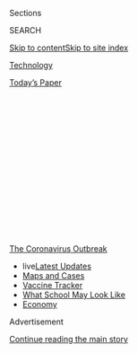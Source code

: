<div id="app">

<div>

<div>

<div>

<div class="NYTAppHideMasthead css-1q2w90k e1suatyy0">

<div class="section css-ui9rw0 e1suatyy2">

<div class="css-eph4ug er09x8g0">

<div class="css-6n7j50">

</div>

<span class="css-1dv1kvn">Sections</span>

<div class="css-10488qs">

<span class="css-1dv1kvn">SEARCH</span>

</div>

[Skip to content](#site-content)[Skip to site
index](#site-index)

</div>

<div id="masthead-section-label" class="css-1wr3we4 eaxe0e00">

[Technology](https://www.nytimes3xbfgragh.onion/section/technology)

</div>

<div class="css-10698na e1huz5gh0">

</div>

</div>

<div id="masthead-bar-one" class="section hasLinks css-15hmgas e1csuq9d3">

<div class="css-uqyvli e1csuq9d0">

</div>

<div class="css-1uqjmks e1csuq9d1">

</div>

<div class="css-9e9ivx">

[](https://myaccount.nytimes3xbfgragh.onion/auth/login?response_type=cookie&client_id=vi)

</div>

<div class="css-1bvtpon e1csuq9d2">

[Today’s
Paper](https://www.nytimes3xbfgragh.onion/section/todayspaper)

</div>

</div>

</div>

</div>

<div data-aria-hidden="false">

<div id="site-content" data-role="main">

<div>

<div class="css-1aor85t" style="opacity:0.000000001;z-index:-1;visibility:hidden">

<div class="css-1hqnpie">

<div class="css-epjblv">

<span class="css-17xtcya">[Technology](/section/technology)</span><span class="css-x15j1o">|</span><span class="css-fwqvlz">How
the ‘Plandemic’ Movie and Its Falsehoods Spread Widely
Online</span>

</div>

<div class="css-k008qs">

<div class="css-1iwv8en">

<span class="css-18z7m18"></span>

<div>

</div>

</div>

<span class="css-1n6z4y">https://nyti.ms/2zVppXa</span>

<div class="css-1705lsu">

<div class="css-4xjgmj">

<div class="css-4skfbu" data-role="toolbar" data-aria-label="Social Media Share buttons, Save button, and Comments Panel with current comment count" data-testid="share-tools">

  - 
  - 
  - 
  - 
    
    <div class="css-6n7j50">
    
    </div>

  - 
  - 

</div>

</div>

</div>

</div>

</div>

</div>

<div id="NYT_TOP_BANNER_REGION" class="css-13pd83m">

<div>

<div id="styln-prism-menu-1592847958612" class="section interactive-content interactive-size-medium css-1edisqu">

<div class="css-17ih8de interactive-body">

<div id="scroll-container" class="css-1gj85ro">

[<span class="styln-title-wrap"><span class="css-1pje3qr">The
Coronavirus</span><span class="css-1pje3qr">
Outbreak</span></span>](https://www.nytimes3xbfgragh.onion/news-event/coronavirus?action=click&pgtype=Article&state=default&region=TOP_BANNER&context=storylines_menu)

  - <span class="css-kqxiym" data-emphasize="true">live</span>[Latest
    Updates](https://www.nytimes3xbfgragh.onion/2020/08/01/world/coronavirus-covid-19.html?action=click&pgtype=Article&state=default&region=TOP_BANNER&context=storylines_menu)
  - [Maps and
    Cases](https://www.nytimes3xbfgragh.onion/interactive/2020/us/coronavirus-us-cases.html?action=click&pgtype=Article&state=default&region=TOP_BANNER&context=storylines_menu)
  - [Vaccine
    Tracker](https://www.nytimes3xbfgragh.onion/interactive/2020/science/coronavirus-vaccine-tracker.html?action=click&pgtype=Article&state=default&region=TOP_BANNER&context=storylines_menu)
  - [What School May Look
    Like](https://www.nytimes3xbfgragh.onion/interactive/2020/07/29/us/schools-reopening-coronavirus.html?action=click&pgtype=Article&state=default&region=TOP_BANNER&context=storylines_menu)
  - [Economy](https://www.nytimes3xbfgragh.onion/live/2020/07/31/business/stock-market-today-coronavirus?action=click&pgtype=Article&state=default&region=TOP_BANNER&context=storylines_menu)

</div>

</div>

</div>

</div>

</div>

<div id="top-wrapper" class="css-1sy8kpn">

<div id="top-slug" class="css-l9onyx">

Advertisement

</div>

[Continue reading the main
story](#after-top)

<div class="ad top-wrapper" style="text-align:center;height:100%;display:block;min-height:250px">

<div id="top" class="place-ad" data-position="top" data-size-key="top">

</div>

</div>

<div id="after-top">

</div>

</div>

<div id="sponsor-wrapper" class="css-1hyfx7x">

<div id="sponsor-slug" class="css-19vbshk">

Supported by

</div>

[Continue reading the main
story](#after-sponsor)

<div id="sponsor" class="ad sponsor-wrapper" style="text-align:center;height:100%;display:block">

</div>

<div id="after-sponsor">

</div>

</div>

<div class="section meteredContent css-yw67de" name="articleBody" itemprop="articleBody">

<div class="css-1fanzo5 StoryBodyCompanionColumn">

<div class="css-53u6y8">

<div class="css-1vkm6nb ehdk2mb0">

# How the ‘Plandemic’ Movie and Its Falsehoods Spread Widely Online

</div>

</div>

</div>

<div id="plandemic-cumulative" class="section interactive-content interactive-size-scoop css-bvtwvj" data-id="100000007144757">

<div class="css-17ih8de interactive-body" data-sourceid="100000007144757">

<div id="g-cumulative-interactions-box" class="ai2html">

<div id="g-cumulative-interactions-335" class="g-artboard" style="max-width: 335px;max-height: 440px" data-aspect-ratio="0.761" data-min-width="0" data-max-width="599">

<div style="padding: 0 0 131.3433% 0;">

</div>

![](data:image/gif;base64,R0lGODlhCgAKAIAAAB8fHwAAACH5BAEAAAAALAAAAAAKAAoAAAIIhI+py+0PYysAOw==)

<div id="g-ai0-1" class="g-main g-aiAbs" style="top:-0.2273%;left:0.0001%;width:101.194%;">

Interactions on Facebook for popular
videos

</div>

<div id="g-ai0-2" class="g-main g-aiAbs g-aiPointText" style="top:7.779%;margin-top:-7.2px;left:0%;width:139px;">

2.5 million
interactions

</div>

<div id="g-ai0-3" class="g-main g-aiAbs g-aiPointText" style="top:13.5752%;margin-top:-8.7px;left:68.0158%;width:98px;">

“Plandemic”

</div>

<div id="g-ai0-4" class="g-main g-aiAbs g-aiPointText" style="top:24.1427%;margin-top:-7.2px;left:0%;width:39px;">

2.0

</div>

<div id="g-ai0-5" class="g-main g-aiAbs g-aiPointText" style="top:40.279%;margin-top:-7.2px;left:0%;width:39px;">

1.5

</div>

<div id="g-ai0-6" class="g-main g-aiAbs g-aiPointText" style="top:50.9468%;margin-top:-17.2px;right:1.1216%;width:138px;">

Pentagon

“aerial
phenomena”

</div>

<div id="g-ai0-7" class="g-main g-aiAbs g-aiPointText" style="top:56.6427%;margin-top:-7.2px;left:0%;width:39px;">

1.0

</div>

<div id="g-ai0-8" class="g-main g-aiAbs" style="top:66.5909%;left:30.7024%;width:38.209%;">

“The Office”
reunion

</div>

<div id="g-ai0-9" class="g-main g-aiAbs g-aiPointText" style="top:73.0064%;margin-top:-7.2px;left:0%;width:39px;">

0.5

</div>

<div id="g-ai0-10" class="g-main g-aiAbs g-aiPointText" style="top:85.4013%;margin-top:-8.8px;left:39.3591%;width:181px;">

Taylor Swift’s “City of
Lover”

</div>

<div id="g-ai0-11" class="g-main g-aiAbs g-aiPointText" style="top:89.1427%;margin-top:-7.2px;left:0%;width:39px;">

0.0

</div>

<div id="g-ai0-12" class="g-main g-aiAbs g-aiPointText" style="top:95.3246%;margin-top:-14.4px;left:9.8866%;margin-left:-22.5px;width:45px;">

First

post

</div>

<div id="g-ai0-13" class="g-main g-aiAbs g-aiPointText" style="top:95.3246%;margin-top:-14.4px;left:45.7744%;margin-left:-29px;width:58px;">

1
week

after

</div>

<div id="g-ai0-14" class="g-main g-aiAbs g-aiPointText" style="top:95.3246%;margin-top:-14.4px;left:82.4432%;margin-left:-32px;width:64px;">

2
weeks

after

</div>

</div>

<div id="g-cumulative-interactions-600" class="g-artboard" style="width:600px; height:395px;" data-aspect-ratio="1.519" data-min-width="600" data-max-width="719">

<div style="">

</div>

![](data:image/gif;base64,R0lGODlhCgAKAIAAAB8fHwAAACH5BAEAAAAALAAAAAAKAAoAAAIIhI+py+0PYysAOw==)

<div id="g-ai1-1" class="g-main g-aiAbs g-aiPointText" style="top:2.5894%;margin-top:-7.2px;left:0%;width:139px;">

2.5 million
interactions

</div>

<div id="g-ai1-2" class="g-main g-aiAbs g-aiPointText" style="top:9.299%;margin-top:-8.7px;left:57.1422%;width:98px;">

“Plandemic”

</div>

<div id="g-ai1-3" class="g-main g-aiAbs g-aiPointText" style="top:20.8172%;margin-top:-7.2px;left:0%;width:39px;">

2.0

</div>

<div id="g-ai1-4" class="g-main g-aiAbs" style="top:25.8228%;left:52.1664%;width:38.3333%;">

Total interactions on Facebook for recent popular
videos

</div>

<div id="g-ai1-5" class="g-main g-aiAbs g-aiPointText" style="top:39.045%;margin-top:-7.2px;left:0%;width:39px;">

1.5

</div>

<div id="g-ai1-6" class="g-main g-aiAbs g-aiPointText" style="top:57.2729%;margin-top:-7.2px;left:0%;width:39px;">

1.0

</div>

<div id="g-ai1-7" class="g-main g-aiAbs g-aiPointText" style="top:61.9154%;margin-top:-25.6px;left:87.2502%;width:97px;">

Pentagon

“aerial

phenomena”

</div>

<div id="g-ai1-8" class="g-main g-aiAbs g-aiPointText" style="top:71.08%;margin-top:-8.8px;left:23.4755%;width:139px;">

“The Office”
reunion

</div>

<div id="g-ai1-9" class="g-main g-aiAbs g-aiPointText" style="top:75.5008%;margin-top:-7.2px;left:0%;width:39px;">

0.5

</div>

<div id="g-ai1-10" class="g-main g-aiAbs g-aiPointText" style="top:89.3078%;margin-top:-8.8px;right:42.1778%;width:181px;">

Taylor Swift’s “City of
Lover”

</div>

<div id="g-ai1-11" class="g-main g-aiAbs g-aiPointText" style="top:93.4754%;margin-top:-7.2px;left:0%;width:39px;">

0.0

</div>

<div id="g-ai1-12" class="g-main g-aiAbs g-aiPointText" style="top:97.5261%;margin-top:-7.2px;left:6.648%;width:69px;">

First
post

</div>

<div id="g-ai1-13" class="g-main g-aiAbs g-aiPointText" style="top:97.5261%;margin-top:-7.2px;left:39.5481%;width:88px;">

1 week
after

</div>

<div id="g-ai1-14" class="g-main g-aiAbs g-aiPointText" style="top:97.5261%;margin-top:-7.2px;left:72.4481%;width:90px;">

2 weeks
after

</div>

</div>

<div id="g-cumulative-interactions-720" class="g-artboard" style="width:720px; height:468px;" data-aspect-ratio="1.538" data-min-width="720">

<div style="">

</div>

![](data:image/gif;base64,R0lGODlhCgAKAIAAAB8fHwAAACH5BAEAAAAALAAAAAAKAAoAAAIIhI+py+0PYysAOw==)

<div id="g-ai2-1" class="g-main g-aiAbs g-aiPointText" style="top:1.9758%;margin-top:-8.2px;left:0%;width:148px;">

2.5 million
interactions

</div>

<div id="g-ai2-2" class="g-main g-aiAbs g-aiPointText" style="top:8.5999%;margin-top:-9.2px;left:57.4296%;width:104px;">

“Plandemic”

</div>

<div id="g-ai2-3" class="g-main g-aiAbs g-aiPointText" style="top:20.5656%;margin-top:-8.2px;left:0%;width:41px;">

2.0

</div>

<div id="g-ai2-4" class="g-main g-aiAbs" style="top:25.4274%;left:56.0729%;width:33.8889%;">

Total interactions on Facebook for recent popular
videos

</div>

<div id="g-ai2-5" class="g-main g-aiAbs g-aiPointText" style="top:38.728%;margin-top:-8.2px;left:0%;width:41px;">

1.5

</div>

<div id="g-ai2-6" class="g-main g-aiAbs g-aiPointText" style="top:56.8904%;margin-top:-8.2px;left:0%;width:41px;">

1.0

</div>

<div id="g-ai2-7" class="g-main g-aiAbs g-aiPointText" style="top:61.3857%;margin-top:-27.3px;left:87.2358%;width:102px;">

Pentagon

“aerial

phenomena”

</div>

<div id="g-ai2-8" class="g-main g-aiAbs g-aiPointText" style="top:71.2147%;margin-top:-9.3px;left:24.2066%;width:147px;">

“The Office”
reunion

</div>

<div id="g-ai2-9" class="g-main g-aiAbs g-aiPointText" style="top:75.4801%;margin-top:-8.2px;left:0%;width:41px;">

0.5

</div>

<div id="g-ai2-10" class="g-main g-aiAbs g-aiPointText" style="top:89.5908%;margin-top:-9.3px;left:31.1809%;width:193px;">

Taylor Swift’s “City of
Lover”

</div>

<div id="g-ai2-11" class="g-main g-aiAbs g-aiPointText" style="top:93.8562%;margin-top:-8.2px;left:0%;width:41px;">

0.0

</div>

<div id="g-ai2-12" class="g-main g-aiAbs g-aiPointText" style="top:97.916%;margin-top:-8.2px;left:6.7816%;width:73px;">

First
post

</div>

<div id="g-ai2-13" class="g-main g-aiAbs g-aiPointText" style="top:97.916%;margin-top:-8.2px;left:39.6554%;width:93px;">

1 week
after

</div>

<div id="g-ai2-14" class="g-main g-aiAbs g-aiPointText" style="top:97.916%;margin-top:-8.2px;left:72.5292%;width:96px;">

2 weeks after

</div>

</div>

</div>

</div>

Interactions include reactions, likes, shares and comments. Posts for
each video are counted from the first one that contained the video
through May 15 on public groups and pages on Facebook.

Source: CrowdTangle

By The New York Times

</div>

<div class="css-1fanzo5 StoryBodyCompanionColumn">

<div class="css-53u6y8">

Conspiracy theories about the pandemic have gained more traction than
mainstream online events. Here’s how.

<div class="css-1wlr991">

<div class="css-18e8msd">

<div class="css-1lhhykl epjyd6m0">

<div class="css-1baulvz">

By [<span class="css-1baulvz" itemprop="name">Sheera
Frenkel</span>](https://www.nytimes3xbfgragh.onion/by/sheera-frenkel),
<span class="css-1baulvz" itemprop="name">Ben Decker</span> and
[<span class="css-1baulvz last-byline" itemprop="name">Davey
Alba</span>](https://www.nytimes3xbfgragh.onion/by/davey-alba)

</div>

</div>

</div>

</div>

-----

There have been plenty of jaw-dropping digital moments during [the
coronavirus
pandemic](https://www.nytimes3xbfgragh.onion/news-event/coronavirus?action=click&pgtype=Article&state=default&module=styln-coronavirus&variant=show&region=TOP_BANNER&context=storylines_menu).

There was the time this month when Taylor Swift
[announced](https://variety.com/2020/music/news/taylor-swift-city-lover-concert-paris-abc-special-1234601657/)
she would air her “City of Lover” concert on television. The time that
the cast of “[The
Office”](https://www.youtube.com/watch?v=NDjNX3nEfYo)[**](https://www.youtube.com/watch?v=NDjNX3nEfYo)[reunited](https://www.youtube.com/watch?v=NDjNX3nEfYo)
for an 18-minute-long Zoom wedding. And the time last month that the
Pentagon [posted three
videos](https://www.defense.gov/Newsroom/Releases/Release/Article/2165713/statement-by-the-department-of-defense-on-the-release-of-historical-navy-videos/)
that showed unexplained “aerial phenomena.”

Yet none of those went as viral as a 26-minute video called “Plandemic,”
a slickly produced narration that wrongly claimed a shadowy cabal of
elites was using the virus and a potential vaccine to profit and gain
power. The video featured a [discredited scientist, Judy
Mikovits](https://www.nytimes3xbfgragh.onion/2020/05/09/technology/plandemic-judy-mikovitz-coronavirus-disinformation.html),
who said her research about the harm from vaccines had been buried.

“Plandemic” went online on May 4 when its maker, Mikki Willis, a
little-known film producer, posted it to Facebook, YouTube, Vimeo and a
separate website set up to share the video. For three days, it gathered
steam in Facebook pages dedicated to conspiracy theories and the
anti-vaccine movement, most of which linked to the video hosted on
YouTube. Then it tipped into the mainstream and exploded.

Just over a week after “Plandemic” was released, it had been viewed more
than eight million times on YouTube, Facebook, Twitter and Instagram,
and had generated countless other posts.

</div>

</div>

<div class="css-1fanzo5 StoryBodyCompanionColumn">

<div class="css-53u6y8">

The New York Times focused on the video’s spread on Facebook using data
from CrowdTangle, a tool to analyze interactions across the social
network. (YouTube and Twitter do not make their data as readily
available.) The ascent of “Plandemic” was largely powered by Facebook
groups and pages that shared the YouTube link.

On Facebook, “Plandemic” was liked, commented on or shared nearly 2.5
million times, according to the CrowdTangle data. That far outdid Ms.
Swift’s May 8 announcement about her “City of Lover” concert, which
plateaued at about 110,000 such interactions on Facebook. “The Office”
cast’s Zoom wedding video, which was posted on May 10, reached 618,000
interactions in less than a week. And the Pentagon’s videos, which were
posted on April 27, had one million interactions two weeks after the
first post.

“Plandemic” stormed into people’s Facebook, Twitter and YouTube feeds
even though its claims were widely debunked and the social media
companies vowed to remove the video. Yet it has continued spreading
online, raising questions about how it might damage trust in the medical
community and color people’s views on a coronavirus vaccine.

Mr. Willis, who [has
said](https://www.latimes.com/entertainment-arts/movies/story/2020-05-13/plandemic-coronavirus-documentary-director-mikki-willis-mikovits)
he plans to release a second video, did not respond to a request for
comment.

</div>

</div>

<div class="css-1fanzo5 StoryBodyCompanionColumn">

<div class="css-53u6y8">

Here’s how “Plandemic” went from a niche conspiracy video to a
mainstream phenomenon.

## The QAnon Factor

</div>

</div>

<div class="css-79elbk" data-testid="photoviewer-wrapper">

<div class="css-z3e15g" data-testid="photoviewer-wrapper-hidden">

</div>

<div class="css-1a48zt4 ehw59r15" data-testid="photoviewer-children">

![<span class="css-16f3y1r e13ogyst0" data-aria-hidden="true">Some
“Plandemic” clips have been taken down by Facebook, and these images
may not necessarily reflect how the posts appeared on the social network
when they first went
up.</span>](https://static01.graylady3jvrrxbe.onion/images/2020/05/21/business/21plandemic1/00plandemic1-articleLarge.jpg?quality=75&auto=webp&disable=upscale)

</div>

</div>

<div class="css-1fanzo5 StoryBodyCompanionColumn">

<div class="css-53u6y8">

On the morning of May 5, less than 24 hours after Mr. Willis posted
“Plandemic,” a Facebook group dedicated to QAnon, a right-wing
conspiracy group, posted “Plandemic” to its nearly 25,000 members with
the headline “Exclusive Content, Must
Watch.”

<div id="NYT_MAIN_CONTENT_1_REGION" class="css-9tf9ac">

<div>

<div id="styln-covid-updates-markets" class="section interactive-content interactive-size-medium css-1ftcdic">

<div class="css-17ih8de interactive-body">

<div id="styln-briefing-block">

<div class="briefing-block-header-section">

# [Latest Updates: Economy](https://www.nytimes3xbfgragh.onion/live/2020/07/31/business/stock-market-today-coronavirus?action=click&pgtype=Article&state=default&region=MAIN_CONTENT_1&context=storylines_live_updates)

</div>

<div class="briefing-block-lb-items">

<div class="briefing-block-update-time">

[31h
ago](https://www.nytimes3xbfgragh.onion/live/2020/07/31/business/stock-market-today-coronavirus?action=click&pgtype=Article&state=default&region=MAIN_CONTENT_1&context=storylines_live_updates#kodaks-chief-executive-was-given-stock-options-then-the-share-price-spiked-1000-percent)

</div>

<div>

[Kodak’s chief executive was given stock options. Then the share price
spiked 1,000
percent.](https://www.nytimes3xbfgragh.onion/live/2020/07/31/business/stock-market-today-coronavirus?action=click&pgtype=Article&state=default&region=MAIN_CONTENT_1&context=storylines_live_updates#kodaks-chief-executive-was-given-stock-options-then-the-share-price-spiked-1000-percent)

</div>

<div class="briefing-block-update-time">

[34h
ago](https://www.nytimes3xbfgragh.onion/live/2020/07/31/business/stock-market-today-coronavirus?action=click&pgtype=Article&state=default&region=MAIN_CONTENT_1&context=storylines_live_updates#fitch-ratings-downgrades-its-outlook-on-us-debt)

</div>

<div>

[Fitch Ratings downgrades its outlook on U.S.
debt.](https://www.nytimes3xbfgragh.onion/live/2020/07/31/business/stock-market-today-coronavirus?action=click&pgtype=Article&state=default&region=MAIN_CONTENT_1&context=storylines_live_updates#fitch-ratings-downgrades-its-outlook-on-us-debt)

</div>

<div class="briefing-block-update-time">

[41h
ago](https://www.nytimes3xbfgragh.onion/live/2020/07/31/business/stock-market-today-coronavirus?action=click&pgtype=Article&state=default&region=MAIN_CONTENT_1&context=storylines_live_updates#us-sanctions-more-chinese-officials-over-human-rights-violations-as-tensions-flare)

</div>

<div>

[U.S. sanctions more Chinese officials over human rights violations as
tensions
flare](https://www.nytimes3xbfgragh.onion/live/2020/07/31/business/stock-market-today-coronavirus?action=click&pgtype=Article&state=default&region=MAIN_CONTENT_1&context=storylines_live_updates#us-sanctions-more-chinese-officials-over-human-rights-violations-as-tensions-flare)

</div>

</div>

<div class="briefing-block-footer">

<div class="briefing-block-footer-meta">

[See more
updates](https://www.nytimes3xbfgragh.onion/live/2020/07/31/business/stock-market-today-coronavirus?action=click&pgtype=Article&state=default&region=MAIN_CONTENT_1&context=storylines_live_updates)

</div>

<div class="briefing-block-briefinglinks">

<span>More live coverage:</span>
[Global](https://www.nytimes3xbfgragh.onion/2020/08/01/world/coronavirus-covid-19.html?action=click&pgtype=Article&state=default&region=MAIN_CONTENT_1&context=storylines_live_updates)

</div>

</div>

</div>

</div>

</div>

</div>

</div>

Within days, more than 1,660 people had shared the video to their own
Facebook pages after watching it on the QAnon page, according to
CrowdTangle. The video went from being viewed directly on YouTube to
people linking out to the video on Facebook, Twitter and other social
media channels, fueling its
rise.

</div>

</div>

<div id="plandemic-type" class="section interactive-content interactive-size-scoop css-174j8de" data-id="100000007144954">

<div class="css-17ih8de interactive-body" data-sourceid="100000007144954">

<div id="g-type-box" class="ai2html">

<div id="g-type-335" class="g-artboard" style="max-width: 335px;max-height: 570px" data-aspect-ratio="0.588" data-min-width="0" data-max-width="599">

<div style="padding: 0 0 170.1493% 0;">

</div>

![](data:image/gif;base64,R0lGODlhCgAKAIAAAB8fHwAAACH5BAEAAAAALAAAAAAKAAoAAAIIhI+py+0PYysAOw==)

<div id="g-ai0-1" class="g-main g-aiAbs g-aiPointText" style="top:1.0926%;margin-top:-7.2px;left:12.9323%;width:59px;">

0
posts

</div>

<div id="g-ai0-2" class="g-main g-aiAbs g-aiPointText" style="top:1.0926%;margin-top:-7.2px;left:45.483%;width:53px;">

1,000

</div>

<div id="g-ai0-3" class="g-main g-aiAbs g-aiPointText" style="top:1.0926%;margin-top:-7.2px;left:78.2896%;width:53px;">

2,000

</div>

<div id="g-ai0-4" class="g-main g-aiAbs g-aiPointText" style="top:5.1277%;margin-top:-7.2px;left:2.0418%;width:53px;">

May
4

</div>

<div id="g-ai0-5" class="g-main g-aiAbs g-aiPointText" style="top:7.8537%;margin-top:-8.8px;left:47.7558%;margin-left:-37px;width:74px;">

Statuses

</div>

<div id="g-ai0-6" class="g-main g-aiAbs g-aiPointText" style="top:23.1869%;margin-top:-17.2px;left:71.1121%;margin-left:-37px;width:74px;">

YouTube

videos

</div>

<div id="g-ai0-7" class="g-main g-aiAbs g-aiPointText" style="top:21.619%;margin-top:-7.2px;left:2.0418%;width:53px;">

May
6

</div>

<div id="g-ai0-8" class="g-main g-aiAbs g-aiPointText" style="top:23.187%;margin-top:-17.2px;left:37.4577%;margin-left:-30px;width:60px;">

Other

videos

</div>

<div id="g-ai0-9" class="g-main g-aiAbs g-aiPointText" style="top:39.0817%;margin-top:-8.8px;left:37.5627%;margin-left:-26.5px;width:53px;">

Links

</div>

<div id="g-ai0-10" class="g-main g-aiAbs g-aiPointText" style="top:46.0049%;margin-top:-7.2px;left:2.0418%;width:53px;">

May
9

</div>

<div id="g-ai0-11" class="g-main g-aiAbs g-aiPointText" style="top:54.5203%;margin-top:-8.8px;left:36.0121%;margin-left:-31.5px;width:63px;">

Photos

</div>

<div id="g-ai0-12" class="g-main g-aiAbs g-aiPointText" style="top:62.3207%;margin-top:-7.2px;left:0%;width:60px;">

May
11

</div>

<div id="g-ai0-13" class="g-ai2html-settings g-aiAbs" style="top:62.2807%;left:37.0887%;width:45.3731%;">

“Plandemic” posts per day on Facebook, by type of
post

</div>

<div id="g-ai0-14" class="g-main g-aiAbs g-aiPointText" style="top:74.8712%;margin-top:-8.8px;right:29.8716%;width:115px;">

YouTube
videos

</div>

<div id="g-ai0-15" class="g-main g-aiAbs g-aiPointText" style="top:78.2045%;margin-top:-8.8px;right:35.5432%;width:96px;">

Other
videos

</div>

<div id="g-ai0-16" class="g-main g-aiAbs g-aiPointText" style="top:78.8119%;margin-top:-7.2px;left:0%;width:60px;">

May
13

</div>

<div id="g-ai0-17" class="g-main g-aiAbs g-aiPointText" style="top:81.3625%;margin-top:-8.8px;right:48.6775%;width:52px;">

Links

</div>

<div id="g-ai0-18" class="g-main g-aiAbs g-aiPointText" style="top:84.5203%;margin-top:-8.8px;right:45.394%;width:63px;">

Photos

</div>

<div id="g-ai0-19" class="g-main g-aiAbs g-aiPointText" style="top:87.8537%;margin-top:-8.8px;right:42.4089%;width:73px;">

Statuses

</div>

<div id="g-ai0-20" class="g-main g-aiAbs g-aiPointText" style="top:91.0116%;margin-top:-8.8px;right:34.0507%;width:101px;">

Native
videos

</div>

<div id="g-ai0-21" class="g-main g-aiAbs g-aiPointText" style="top:94.1694%;margin-top:-8.8px;right:38.2298%;width:87px;">

Live
videos

</div>

<div id="g-ai0-22" class="g-main g-aiAbs g-aiPointText" style="top:95.1277%;margin-top:-7.2px;left:0%;width:60px;">

May
15

</div>

</div>

<div id="g-type-600" class="g-artboard" style="width:600px; height:583.000000000001px;" data-aspect-ratio="1.029" data-min-width="600">

<div style="">

</div>

![](data:image/gif;base64,R0lGODlhCgAKAIAAAB8fHwAAACH5BAEAAAAALAAAAAAKAAoAAAIIhI+py+0PYysAOw==)

<div id="g-ai1-1" class="g-main g-aiAbs g-aiPointText" style="top:5.1848%;margin-top:-7.2px;left:0%;width:83px;">

2,500
posts

</div>

<div id="g-ai1-2" class="g-main g-aiAbs g-aiPointText" style="top:23.1952%;margin-top:-7.2px;left:0%;width:53px;">

2,000

</div>

<div id="g-ai1-3" class="g-ai2html-settings g-aiAbs" style="top:28.3019%;left:55.2617%;width:39%;">

“Plandemic” posts per day on Facebook, by type of
post

</div>

<div id="g-ai1-4" class="g-main g-aiAbs g-aiPointText" style="top:38.2789%;margin-top:-17.2px;left:28.6127%;margin-left:-37px;width:74px;">

YouTube

videos

</div>

<div id="g-ai1-5" class="g-main g-aiAbs g-aiPointText" style="top:41.2055%;margin-top:-7.2px;left:0%;width:53px;">

1,500

</div>

<div id="g-ai1-6" class="g-main g-aiAbs g-aiPointText" style="top:59.2158%;margin-top:-7.2px;left:0%;width:53px;">

1,000

</div>

<div id="g-ai1-7" class="g-main g-aiAbs g-aiPointText" style="top:61.8809%;margin-top:-8.8px;left:38.8248%;margin-left:-26.5px;width:53px;">

Links

</div>

<div id="g-ai1-8" class="g-main g-aiAbs g-aiPointText" style="top:72.9272%;margin-top:-17.2px;left:28.4973%;margin-left:-30px;width:60px;">

Other

videos

</div>

<div id="g-ai1-9" class="g-main g-aiAbs g-aiPointText" style="top:77.3976%;margin-top:-7.2px;left:1.71%;width:43px;">

500

</div>

<div id="g-ai1-10" class="g-main g-aiAbs g-aiPointText" style="transform: matrix(0.9557,-0.2942,0.2942,0.9557,0,0);transform-origin: 50% 55.7039409552987%;-webkit-transform: matrix(0.9557,-0.2942,0.2942,0.9557,0,0);-webkit-transform-origin: 50% 55.7039409552987%;-ms-transform: matrix(0.9557,-0.2942,0.2942,0.9557,0,0);-ms-transform-origin: 50% 55.7039409552987%;top:83.4933%;margin-top:-8.8px;left:38.1207%;margin-left:-31.5px;width:63px;">

Photos

</div>

<div id="g-ai1-11" class="g-main g-aiAbs g-aiPointText" style="transform: matrix(0.9943,-0.1069,0.1069,0.9943,0,0);transform-origin: 50% 55.7039409552987%;-webkit-transform: matrix(0.9943,-0.1069,0.1069,0.9943,0,0);-webkit-transform-origin: 50% 55.7039409552987%;-ms-transform: matrix(0.9943,-0.1069,0.1069,0.9943,0,0);-ms-transform-origin: 50% 55.7039409552987%;top:89.8398%;margin-top:-8.8px;left:35.3534%;margin-left:-37px;width:74px;">

Statuses

</div>

<div id="g-ai1-12" class="g-main g-aiAbs g-aiPointText" style="top:93.9564%;margin-top:-8.8px;left:34.651%;margin-left:-50.5px;width:101px;">

Native
videos

</div>

<div id="g-ai1-13" class="g-main g-aiAbs g-aiPointText" style="top:95.4079%;margin-top:-7.2px;left:3.99%;width:29px;">

0

</div>

<div id="g-ai1-14" class="g-main g-aiAbs g-aiPointText" style="top:97.0439%;margin-top:-8.8px;left:32.1543%;width:81px;">

Live
video

</div>

<div id="g-ai1-15" class="g-main g-aiAbs g-aiPointText" style="top:98.3238%;margin-top:-7.2px;left:7.307%;width:53px;">

May
4

</div>

<div id="g-ai1-16" class="g-main g-aiAbs g-aiPointText" style="top:98.3238%;margin-top:-7.2px;left:22.9737%;width:53px;">

May
6

</div>

<div id="g-ai1-17" class="g-main g-aiAbs g-aiPointText" style="top:98.3238%;margin-top:-7.2px;left:46.1403%;width:53px;">

May
9

</div>

<div id="g-ai1-18" class="g-main g-aiAbs g-aiPointText" style="top:98.3238%;margin-top:-7.2px;left:60.7002%;width:60px;">

May
11

</div>

<div id="g-ai1-19" class="g-main g-aiAbs g-aiPointText" style="top:98.3238%;margin-top:-7.2px;left:76.0336%;width:60px;">

May
13

</div>

<div id="g-ai1-20" class="g-main g-aiAbs g-aiPointText" style="top:98.3238%;margin-top:-7.2px;left:92.482%;width:60px;">

May 15

</div>

</div>

</div>

</div>

The live video category includes posts with completed and scheduled live
videos. Posts are counted from the first one that contained the video
through May 15 on public groups and pages on Facebook.

Source: CrowdTangle

By The New York
Times

</div>

<div class="css-1fanzo5 StoryBodyCompanionColumn">

<div class="css-53u6y8">

## A Doctor’s Endorsement

</div>

</div>

<div class="css-79elbk" data-testid="photoviewer-wrapper">

<div class="css-z3e15g" data-testid="photoviewer-wrapper-hidden">

</div>

<div class="css-1a48zt4 ehw59r15" data-testid="photoviewer-children">

<div class="css-1xdhyk6 erfvjey0">

<span class="css-1ly73wi e1tej78p0">Image</span>

<div class="css-zjzyr8">

<div data-testid="lazyimage-container" style="height:396.97777777777776px">

</div>

</div>

</div>

</div>

</div>

<div class="css-1fanzo5 StoryBodyCompanionColumn">

<div class="css-53u6y8">

On the afternoon of May 5, Dr. Christiane Northrup, a women’s health
physician, shared “Plandemic” with her nearly half a million Facebook
followers. Dr. Northrup, who had developed a following from her
appearances as a medical expert on “Oprah,” had previously expressed
misgivings about vaccines.

Her status as a celebrity doctor made her endorsement of “Plandemic”
powerful. After Dr. Northrup shared the video, more than 1,000 people
also shared it, many of them to groups that oppose mandatory
vaccinations, according to an analysis by The Times. She did not respond
to a request for
comment.

## Reopen America’s Move

</div>

</div>

<div class="css-79elbk" data-testid="photoviewer-wrapper">

<div class="css-z3e15g" data-testid="photoviewer-wrapper-hidden">

</div>

<div class="css-1a48zt4 ehw59r15" data-testid="photoviewer-children">

<div class="css-1xdhyk6 erfvjey0">

<span class="css-1ly73wi e1tej78p0">Image</span>

<div class="css-zjzyr8">

<div data-testid="lazyimage-container" style="height:509.7555555555556px">

</div>

</div>

</div>

</div>

</div>

<div class="css-1fanzo5 StoryBodyCompanionColumn">

<div class="css-53u6y8">

By the evening of May 5, “Plandemic” had popped up on a large-scale
political page on Facebook.

The page was for Reopen Alabama, which has over 36,000 members and was
part of the movement by Americans [who wanted to lift shelter-in-place
orders](https://www.nytimes3xbfgragh.onion/2020/04/21/us/politics/coronavirus-protests-trump.html).
Once the video appeared on that page, which was linked to dozens of
other Reopen America groups, it quickly began spreading to the pages of
those other groups in a kind of forceful multiplier effect.

The Facebook user who posted “Plandemic” to the Reopen Alabama page did
not respond to a request for
comment.

## The M.M.A. Fighter

</div>

</div>

<div class="css-79elbk" data-testid="photoviewer-wrapper">

<div class="css-z3e15g" data-testid="photoviewer-wrapper-hidden">

</div>

<div class="css-1a48zt4 ehw59r15" data-testid="photoviewer-children">

<div class="css-1xdhyk6 erfvjey0">

<span class="css-1ly73wi e1tej78p0">Image</span>

<div class="css-zjzyr8">

<div data-testid="lazyimage-container" style="height:453.6888888888889px">

</div>

</div>

</div>

</div>

</div>

<div class="css-1fanzo5 StoryBodyCompanionColumn">

<div class="css-53u6y8">

That same night, Nick Catone, a professional mixed martial arts fighter,
also shared “Plandemic” on his Facebook page. Mr. Catone, 38, with
nearly 70,000 followers on Facebook, has been an anti-vaccine activist
since the death of his nearly 2-year-old son in 2017. Mr. Catone, who
did not respond to a request for comment, has publicly blamed vaccines
for his son’s death.

More than 2,000 people quickly liked Mr. Catone’s post about
“Plandemic,” which he exhorted people to watch before it was taken
down. His post was one of the first by a public figure who had no
special medical
expertise.

## The Politician’s Post

</div>

</div>

<div class="css-79elbk" data-testid="photoviewer-wrapper">

<div class="css-z3e15g" data-testid="photoviewer-wrapper-hidden">

</div>

<div class="css-1a48zt4 ehw59r15" data-testid="photoviewer-children">

<div class="css-1xdhyk6 erfvjey0">

<span class="css-1ly73wi e1tej78p0">Image</span>

<div class="css-zjzyr8">

<div data-testid="lazyimage-container" style="height:464.6444444444445px">

</div>

</div>

</div>

</div>

</div>

<div class="css-1fanzo5 StoryBodyCompanionColumn">

<div class="css-53u6y8">

Two days after “Plandemic” went online, it came to the attention of
Melissa Ackison, who lost in the Republican primary for Ohio’s 26th
District Senate seat last month.

</div>

</div>

<div class="css-1fanzo5 StoryBodyCompanionColumn">

<div class="css-53u6y8">

On May 6, Ms. Ackison, 41, an anti-Obamacare campaigner, posted the
video and told her 20,000 followers on Facebook, “If you watch ANYTHING
on my page, it needs to be this.”

Her post spread the video to a broader political audience, which then
shared it among conservative groups and other Republican campaign pages.

“I knew when I shared that video that people would watch,” Ms. Ackison
said. “People know me as a person who is skeptical of what the
mainstream media narrative is telling
them.”

## Mainstream Media’s Tipping Point

</div>

</div>

<div class="css-79elbk" data-testid="photoviewer-wrapper">

<div class="css-z3e15g" data-testid="photoviewer-wrapper-hidden">

</div>

<div class="css-1a48zt4 ehw59r15" data-testid="photoviewer-children">

<div class="css-1xdhyk6 erfvjey0">

<span class="css-1ly73wi e1tej78p0">Image</span>

<div class="css-zjzyr8">

<div data-testid="lazyimage-container" style="height:408.5777777777778px">

</div>

</div>

</div>

</div>

</div>

<div class="css-1fanzo5 StoryBodyCompanionColumn">

<div class="css-53u6y8">

BuzzFeed wrote [an
article](https://www.buzzfeednews.com/article/janelytvynenko/coronavirus-plandemic-viral-harmful-fauci-mikovits?utm_source=dynamic&utm_campaign=bffbbuzzfeedscience&ref=bffbbuzzfeedscience&fbclid=IwAR1n7O_S9Y3xabxOgcn2-KRQPWBWUsO5GgR3WmZp-JQhRIFBRtXCg-fn1uY)
on May 7 about “Plandemic” and its falsehoods, in one of the first signs
that the mainstream news media had noticed the video. The article was
shared on 63 Facebook pages, including the page of [Occupy
Democrats](https://www.nytimes3xbfgragh.onion/2020/05/18/us/politics/occupy-democrats-facebook.html),
a popular left-wing group, according to The Times’s analysis.

“‘Plandemic’ is a part of a larger narrative of conspiracy theories and
disinformation reporters have been highlighting since the pandemic
began,” Jane Lytvynenko, who reported on the video for BuzzFeed, said in
an email. “Its popularity shows how vital it is to keep reporting on
false and misleading information and take online events as seriously as
offline ones.”

After BuzzFeed published its piece, the tenor of comments and shares
around “Plandemic” shifted. More people began to fact-check and debunk
the video.

</div>

</div>

<div class="css-1fanzo5 StoryBodyCompanionColumn">

<div class="css-53u6y8">

That same day, YouTube and Facebook removed “Plandemic” for violating
their misinformation policies. By then, the video was fully in the
mainstream.

</div>

</div>

<div>

</div>

</div>

<div>

</div>

<div>

</div>

<div>

</div>

<div>

<div id="bottom-wrapper" class="css-1ede5it">

<div id="bottom-slug" class="css-l9onyx">

Advertisement

</div>

[Continue reading the main
story](#after-bottom)

<div id="bottom" class="ad bottom-wrapper" style="text-align:center;height:100%;display:block;min-height:90px">

</div>

<div id="after-bottom">

</div>

</div>

</div>

</div>

</div>

## Site Index

<div>

</div>

## Site Information Navigation

  - [© <span>2020</span> <span>The New York Times
    Company</span>](https://help.nytimes3xbfgragh.onion/hc/en-us/articles/115014792127-Copyright-notice)

<!-- end list -->

  - [NYTCo](https://www.nytco.com/)
  - [Contact
    Us](https://help.nytimes3xbfgragh.onion/hc/en-us/articles/115015385887-Contact-Us)
  - [Work with us](https://www.nytco.com/careers/)
  - [Advertise](https://nytmediakit.com/)
  - [T Brand Studio](http://www.tbrandstudio.com/)
  - [Your Ad
    Choices](https://www.nytimes3xbfgragh.onion/privacy/cookie-policy#how-do-i-manage-trackers)
  - [Privacy](https://www.nytimes3xbfgragh.onion/privacy)
  - [Terms of
    Service](https://help.nytimes3xbfgragh.onion/hc/en-us/articles/115014893428-Terms-of-service)
  - [Terms of
    Sale](https://help.nytimes3xbfgragh.onion/hc/en-us/articles/115014893968-Terms-of-sale)
  - [Site
    Map](https://spiderbites.nytimes3xbfgragh.onion)
  - [Help](https://help.nytimes3xbfgragh.onion/hc/en-us)
  - [Subscriptions](https://www.nytimes3xbfgragh.onion/subscription?campaignId=37WXW)

</div>

</div>

</div>

</div>
